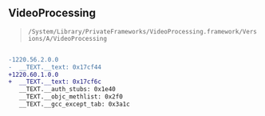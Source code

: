 ## VideoProcessing

> `/System/Library/PrivateFrameworks/VideoProcessing.framework/Versions/A/VideoProcessing`

```diff

-1220.56.2.0.0
-  __TEXT.__text: 0x17cf44
+1220.60.1.0.0
+  __TEXT.__text: 0x17cf6c
   __TEXT.__auth_stubs: 0x1e40
   __TEXT.__objc_methlist: 0x2f0
   __TEXT.__gcc_except_tab: 0x3a1c

```
